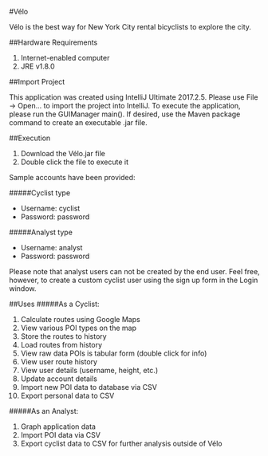 #Vélo

Vélo is the best way for New York City rental bicyclists to explore the city.

##Hardware Requirements

1. Internet-enabled computer
2. JRE v1.8.0

##Import Project

This application was created using IntelliJ Ultimate 2017.2.5. Please use File -\> Open... to import the project into IntelliJ. 
To execute the application, please run the GUIManager main(). 
If desired, use the Maven package command to create an executable .jar file.

##Execution

1. Download the Vélo.jar file
2. Double click the file to execute it

Sample accounts have been provided:

#####Cyclist type
* Username: cyclist <br>
* Password: password<br>

#####Analyst type
* Username: analyst <br>
* Password: password <br>

Please note that analyst users can not be created by the end user. 
Feel free, however, to create a custom cyclist user using the sign up form in the Login window.

##Uses
#####As a Cyclist:
1. Calculate routes using Google Maps
2. View various POI types on the map
3. Store the routes to history
4. Load routes from history
5. View raw data POIs is tabular form (double click for info)
6. View user route history
7. View user details (username, height, etc.)
8. Update account details
9. Import new POI data to database via CSV
10. Export personal data to CSV

#####As an Analyst:
1. Graph application data
2. Import POI data via CSV
2. Export cyclist data to CSV for further analysis outside of Vélo